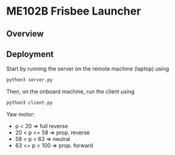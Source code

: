# ME102B Frisbee Launcher

## Overview

## Deployment
Start by running the server on the remote machine (laptop) using
``` bash
python3 server.py
```
Then, on the onboard machine, run the client using
``` bash
python3 client.py
```

Yaw motor:
* p < 20 => full reverse
* 20 < p <= 58 => prop. reverse
* 58 < p < 63 => neutral
* 63 <= p < 100 => prop. forward    
